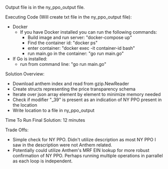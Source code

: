 Output file is in the ny_ppo_output file.

Executing Code (Will create txt file in the ny_ppo_output file):
- Docker
  - If you have Docker installed you can run the following commands:
    - Build image and run server: "docker-compose up"
    - Find the container id: "docker ps"
    - enter container: "docker exec -it container-id bash"
    - run main.go in the container: "go run main.go"
- If Go is installed:
  - run from command line: "go run main.go"
 
Solution Overview:
- Download anthem index and read from gzip.NewReader
- Create structs representing the price transparency schema
- Iterate over json array element by element to minimize memory needed
- Check if modifier "_39" is present as an indication of NY PPO present in the location
- Write location to a file in ny_ppo_output
  
Time To Run Final Solution: 12 minutes

Trade Offs:
- Simple check for NY PPO. Didn't utilize description as most NY PPO I saw in the description were not Anthem related.
- Potentially could utilize Anthem's MRF EIN lookup for more robust confirmation of NY PPO. Perhaps running multiple operations in parrallel as each loop is independent.


